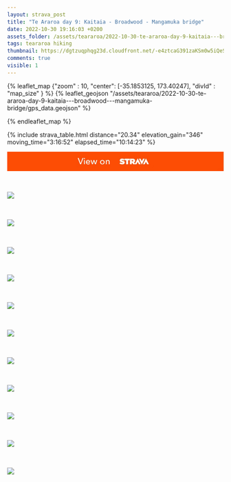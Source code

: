 ```yaml
---
layout: strava_post
title: "Te Araroa day 9: Kaitaia - Broadwood - Mangamuka bridge"
date: 2022-10-30 19:16:03 +0200
assets_folder: /assets/teararoa/2022-10-30-te-araroa-day-9-kaitaia---broadwood---mangamuka-bridge
tags: teararoa hiking
thumbnail: https://dgtzuqphqg23d.cloudfront.net/-e4ztcaG391zaKSm0w5iQeS6BKpEkDWhOZxq5M7jq_Q-1024x768.jpg
comments: true
visible: 1
---
```



{% leaflet_map {"zoom" : 10,
                  "center": [-35.1853125, 173.40247],
                 "divId" : "map_size" } %}
    {% leaflet_geojson "/assets/teararoa/2022-10-30-te-araroa-day-9-kaitaia---broadwood---mangamuka-bridge/gps_data.geojson" %}

{% endleaflet_map %}





{% include strava_table.html distance="20.34" elevation_gain="346" moving_time="3:16:52" elapsed_time="10:14:23" %}

[![](/assets/strava.jpg)](https://www.strava.com/activities/8055802389)


<br />

![](https://dgtzuqphqg23d.cloudfront.net/-e4ztcaG391zaKSm0w5iQeS6BKpEkDWhOZxq5M7jq_Q-1024x768.jpg)


<br />

![](https://dgtzuqphqg23d.cloudfront.net/x9AgegCiMgE36sA0jlk5qpngF03R4Ml_yKJdrZjNFUI-768x1024.jpg)


<br />

![](https://dgtzuqphqg23d.cloudfront.net/HIiG72QgEGQ5j0DTje9Uk_Lorrr8zvbWoPBLawUscQE-768x1024.jpg)


<br />

![](https://dgtzuqphqg23d.cloudfront.net/6gHTPNI6jjMmRaZA-aZZFgqsiYNvqMMlOKAWEFlMLL8-768x1024.jpg)


<br />

![](https://dgtzuqphqg23d.cloudfront.net/sVfHdWua5ZR1vVTwMKA3Zx0I244GGIr53LcfaI8Q3yk-1024x768.jpg)


<br />

![](https://dgtzuqphqg23d.cloudfront.net/va1V_ejvmAfGyrC0rS7Vl2RsrTaHU404vOfyJSjsK_U-1024x768.jpg)


<br />

![](https://dgtzuqphqg23d.cloudfront.net/wuEdwjgb1dPtY2zofCBaTW5pt9bjohiZ4joRJbLP8aA-768x1024.jpg)


<br />

![](https://dgtzuqphqg23d.cloudfront.net/xInFdK9F1scjGgKyHG1_TqJ17S6Hhv8kIFSURfsgIeU-768x1024.jpg)


<br />

![](https://dgtzuqphqg23d.cloudfront.net/LAPl8LT-Io95daus5aBiRhtugoQLVcocN7MC9fGYzeE-768x1024.jpg)


<br />

![](https://dgtzuqphqg23d.cloudfront.net/NZTaiYDWOhHIF8_7hfk3G4MS4uwJmAAzSpj28USzt8s-1024x768.jpg)


<br />

![](https://dgtzuqphqg23d.cloudfront.net/5n61C_IWTTcQHrkMeMkbAY5GL3wwc2IRZQWH5RuT0qY-768x1024.jpg)
